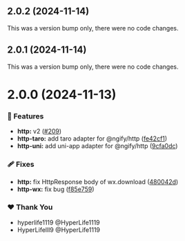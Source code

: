 ## 2.0.2 (2024-11-14)

This was a version bump only, there were no code changes.

## 2.0.1 (2024-11-14)

This was a version bump only, there were no code changes.

# 2.0.0 (2024-11-13)

### 🚀 Features

- **http:** v2 ([#209](https://github.com/ngify/ngify/pull/209))
- **http-taro:** add taro adapter for @ngify/http ([fe42cf1](https://github.com/ngify/ngify/commit/fe42cf1))
- **http-uni:** add uni-app adapter for @ngify/http ([9cfa0dc](https://github.com/ngify/ngify/commit/9cfa0dc))

### 🩹 Fixes

- **http:** fix HttpResponse body of wx.download ([480042d](https://github.com/ngify/ngify/commit/480042d))
- **http-wx:** fix bug ([f85e759](https://github.com/ngify/ngify/commit/f85e759))

### ❤️  Thank You

- hyperlife1119 @HyperLife1119
- HyperLifelll9 @HyperLife1119